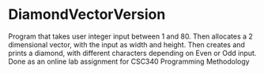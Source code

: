 # DiamondVectorVersion
Program that takes user integer input between 1 and 80. Then allocates a 2 dimensional vector, with the input as width and height. Then creates and prints a diamond, with different characters depending on Even or Odd input. Done as an online lab assignment for CSC340 Programming Methodology
